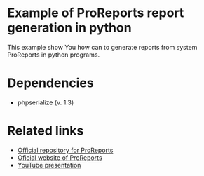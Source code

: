 # Example of ProReports report generation in python
This example show You how can to generate reports from system ProReports in python programs. 



# Dependencies
* phpserialize (v. 1.3)

# Related links

* [Official repository for ProReports](https://sourceforge.net/projects/proreports/?source=navbar)
* [Oficial website of ProReports](https://www.proreports.pl/)
* [YouTube presentation](https://youtu.be/YBbQHCQ7SR8)

